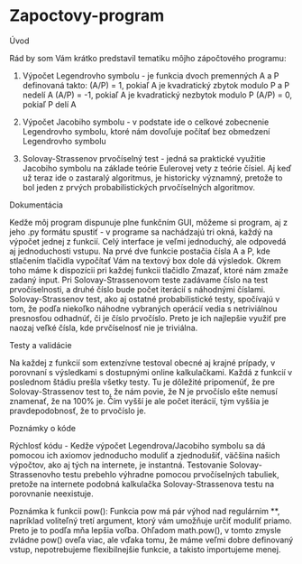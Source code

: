 # Zapoctovy-program

Úvod

Rád by som Vám krátko predstavil tematiku môjho zápočtového programu:

1. Výpočet Legendrovho symbolu - je funkcia dvoch premenných A a P definovaná takto:
(A/P) = 1, pokiaľ A je kvadratický zbytok modulo P a P nedelí A
(A/P) = -1, pokiaľ A je kvadratický nezbytok modulo P
(A/P) = 0, pokiaľ P delí A

2. Výpočet Jacobiho symbolu - v podstate ide o celkové zobecnenie Legendrovho symbolu,
ktoré nám dovoľuje počítať bez obmedzení Legendrovho symbolu

3. Solovay-Strassenov prvočíselný test - jedná sa praktické využitie Jacobiho symbolu na
základe teórie Eulerovej vety z teórie čísiel. Aj keď už teraz ide o zastaralý algoritmus,
je historicky významný, pretože to bol jeden z prvých probabilistických prvočíselných algoritmov.


Dokumentácia

Kedže môj program dispunuje plne funkčním GUI, môžeme si program, aj z jeho .py formátu spustiť - 
v programe sa nachádzajú tri okná, každý na výpočet jednej z funkcií. Celý interface je veľmi
jednoduchý, ale odpovedá aj jednoduchosti vstupu. Na prvé dve funkcie postačia čísla A a P, kde
stlačením tlačidla vypočítať Vám na textový box dole dá výsledok. Okrem toho máme k dispozícii pri 
každej funkcii tlačidlo Zmazať, ktoré nám zmaže zadaný input. Pri Solovay-Strassenovom teste 
zadávame číslo na test prvočíselnosti, a druhé číslo bude počet iterácií s náhodnými číslami.
Solovay-Strassenov test, ako aj ostatné probabilistické testy, spočívajú v tom, že podľa niekoľko 
náhodne vybraných operácií vedia s netriviálnou presnosťou odhadnúť, či je číslo prvočíslo. Preto
je ich najlepšie využiť pre naozaj veľké čísla, kde prvčíselnosť nie je triviálna. 


Testy a validácie

Na každej z funkcií som extenzívne testoval obecné aj krajné prípady, v porovnaní s výsledkami s 
dostupnými online kalkulačkami. Každá z funkcií v poslednom štádiu prešla všetky testy. Tu je dôležité 
pripomenúť, že pre Solovay-Strassenov test to, že nám povie, že N je prvočíslo ešte nemusí znamenať, 
že na 100% je. Čím vyšší je ale počet iterácií, tým vyššia je pravdepodobnosť, že to prvočíslo je.


Poznámky o kóde

Rýchlosť kódu - Kedže výpočet Legendrova/Jacobiho symbolu sa dá pomocou ich axiomov jednoducho moduliť a
zjednodušiť, väčšina našich výpočtov, ako aj tých na internete, je instantná.
Testovanie Solovay-Strassenovho testu prebehlo výhradne pomocou prvočíselných tabuliek, pretože na internete
podobná kalkulačka Solovay-Strassenova testu na porovnanie neexistuje.

Poznámka k funkcii pow():
Funkcia pow má pár výhod nad regulárnim **, napríklad voliteľný tretí argument, ktorý vám umožňuje určiť moduliť priamo. Preto 
je to podľa mňa lepšia voľba. Ohľadom math.pow(), v tomto zmysle zvládne pow() oveľa viac, ale vďaka tomu, že máme veľmi 
dobre definovaný vstup, nepotrebujeme flexibilnejšie funkcie, a takisto importujeme menej.

